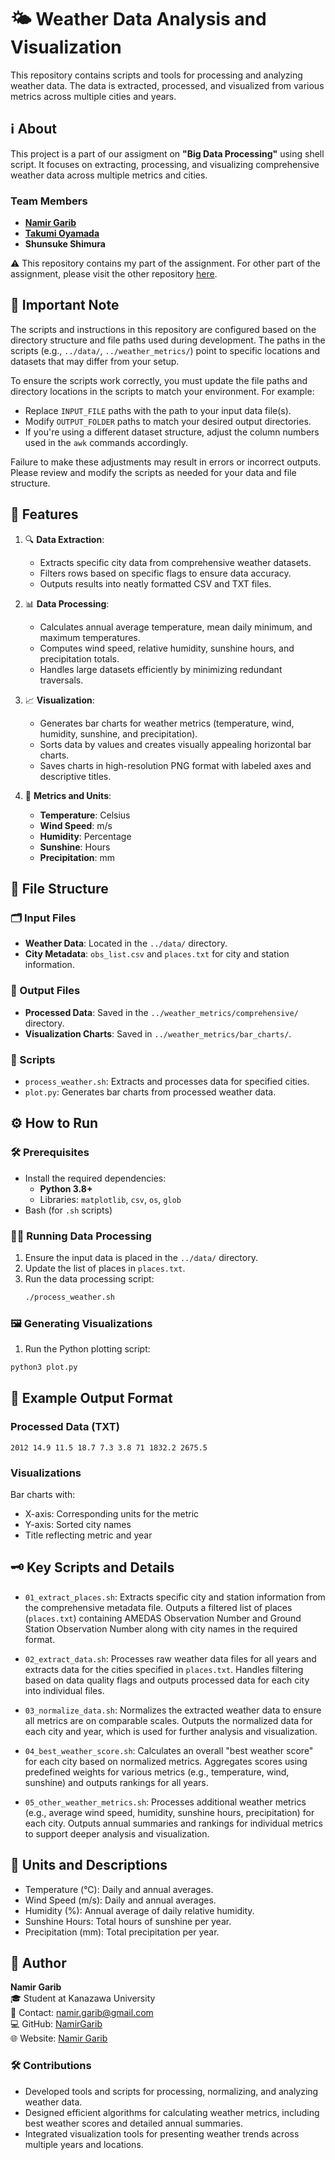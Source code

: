 # 🌤 Weather Data Analysis and Visualization

This repository contains scripts and tools for processing and analyzing weather data. The data is extracted, processed, and visualized from various metrics across multiple cities and years.

## ℹ️ About
This project is a part of our assigment on **"Big Data Processing"** using shell script. It focuses on extracting, processing, and visualizing comprehensive weather data across multiple metrics and cities.

### Team Members
- [**Namir Garib**](https://github.com/namirgarib)
- [**Takumi Oyamada**](https://github.com/takumi0706)
- **Shunsuke Shimura**

⚠️ This repository contains my part of the assignment. For other part of the assignment, please visit the other repository [here](#).


## 🔔 Important Note

The scripts and instructions in this repository are configured based on the directory structure and file paths used during development. The paths in the scripts (e.g., `../data/`, `../weather_metrics/`) point to specific locations and datasets that may differ from your setup.

To ensure the scripts work correctly, you must update the file paths and directory locations in the scripts to match your environment. For example:

- Replace `INPUT_FILE` paths with the path to your input data file(s).
- Modify `OUTPUT_FOLDER` paths to match your desired output directories.
- If you're using a different dataset structure, adjust the column numbers used in the `awk` commands accordingly.

Failure to make these adjustments may result in errors or incorrect outputs. Please review and modify the scripts as needed for your data and file structure.

## 🚀 Features

1. 🔍 **Data Extraction**:
   - Extracts specific city data from comprehensive weather datasets.
   - Filters rows based on specific flags to ensure data accuracy.
   - Outputs results into neatly formatted CSV and TXT files.

2. 📊 **Data Processing**:
   - Calculates annual average temperature, mean daily minimum, and maximum temperatures.
   - Computes wind speed, relative humidity, sunshine hours, and precipitation totals.
   - Handles large datasets efficiently by minimizing redundant traversals.

3. 📈 **Visualization**:
   - Generates bar charts for weather metrics (temperature, wind, humidity, sunshine, and precipitation).
   - Sorts data by values and creates visually appealing horizontal bar charts.
   - Saves charts in high-resolution PNG format with labeled axes and descriptive titles.

4. 📏 **Metrics and Units**:
   - **Temperature**: Celsius
   - **Wind Speed**: m/s
   - **Humidity**: Percentage
   - **Sunshine**: Hours
   - **Precipitation**: mm

## 📂 File Structure

### 🗂 Input Files
- **Weather Data**: Located in the `../data/` directory.
- **City Metadata**: `obs_list.csv` and `places.txt` for city and station information.

### 📂 Output Files
- **Processed Data**: Saved in the `../weather_metrics/comprehensive/` directory.
- **Visualization Charts**: Saved in `../weather_metrics/bar_charts/`.

### 📜 Scripts
- `process_weather.sh`: Extracts and processes data for specified cities.
- `plot.py`: Generates bar charts from processed weather data.

## ⚙️ How to Run

### 🛠 Prerequisites
- Install the required dependencies:
  - **Python 3.8+**
  - Libraries: `matplotlib`, `csv`, `os`, `glob`
- Bash (for `.sh` scripts)

### 🏃‍♂️ Running Data Processing
1. Ensure the input data is placed in the `../data/` directory.
2. Update the list of places in `places.txt`.
3. Run the data processing script:
   ```bash
   ./process_weather.sh

### 🖼 Generating Visualizations
1. Run the Python plotting script:
```zsh
python3 plot.py
```

## 🎨 Example Output Format

### Processed Data (TXT)
```plaintext
2012 14.9 11.5 18.7 7.3 3.8 71 1832.2 2675.5
```

### Visualizations
Bar charts with:
- X-axis: Corresponding units for the metric
- Y-axis: Sorted city names
- Title reflecting metric and year

## 🗝 Key Scripts and Details

- `01_extract_places.sh`:
  Extracts specific city and station information from the comprehensive metadata file. Outputs a filtered list of places (`places.txt`) containing AMEDAS Observation Number and Ground Station Observation Number along with city names in the required format.

- `02_extract_data.sh`:
  Processes raw weather data files for all years and extracts data for the cities specified in `places.txt`. Handles filtering based on data quality flags and outputs processed data for each city into individual files.

- `03_normalize_data.sh`:
  Normalizes the extracted weather data to ensure all metrics are on comparable scales. Outputs the normalized data for each city and year, which is used for further analysis and visualization.

- `04_best_weather_score.sh`:
  Calculates an overall "best weather score" for each city based on normalized metrics. Aggregates scores using predefined weights for various metrics (e.g., temperature, wind, sunshine) and outputs rankings for all years.

- `05_other_weather_metrics.sh`:
  Processes additional weather metrics (e.g., average wind speed, humidity, sunshine hours, precipitation) for each city. Outputs annual summaries and rankings for individual metrics to support deeper analysis and visualization.
## 📐 Units and Descriptions

- Temperature (°C): Daily and annual averages.
- Wind Speed (m/s): Daily and annual averages.
- Humidity (%): Annual average of daily relative humidity.
- Sunshine Hours: Total hours of sunshine per year.
- Precipitation (mm): Total precipitation per year.

## 👤 Author

**Namir Garib**  
🎓 Student at Kanazawa University  
📧 Contact: [namir.garib@gmail.com](mailto:namirgarib@gmail.com)  
💻 GitHub: [NamirGarib](https://github.com/namirgarib)  
🌐 Website: [Namir Garib](https://www.namirgarib.com) 

### 🛠 Contributions
- Developed tools and scripts for processing, normalizing, and analyzing weather data.
- Designed efficient algorithms for calculating weather metrics, including best weather scores and detailed annual summaries.
- Integrated visualization tools for presenting weather trends across multiple years and locations.
